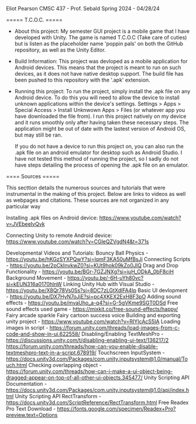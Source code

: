 Eliot Pearson
CMSC 437 - Prof. Sebald
Spring 2024 - 04/28/24

===== T.C.O.C. =====

* About this project:
  My semester GUI project is a mobile game that I have developed with Unity. The game is
  named T.C.O.C (Take care of cuties) but is listen as the placeholder name 'poppin pals' on
  both the GitHub repository, as well as the Unity Editor.

* Build Information:
  This project was devloped as a mobile application for Android devices. This means that the
  project is meant to run on such devices, as it does not have native desktop support. The
  build file has been pushed to this repository with the '.apk' extension.
  
* Running this project:
  To run the project, simply install the .apk file on any Android device. To do this you will
  need to allow the device to install unknown applications within the device's settings.
  Settings > Apps > Special Access > Install Unknwown Apps > Files (or whatever app you have
  downloaded the file from).
  I run this project natively on my device and it runs smoothly
  only after having taken these necessary steps. The application might be out of date with the
  lastest version of Android OS, but may still be ran.

  If you do not have a device to run this project on, you can also run the .apk file on an
  android emulator for desktop such as Android Studio. I have not tested this method of
  running the project, so I sadly do not have steps detailing the process of opening the .apk
  file on an emulator.
  
==== Sources =====

This secttion details the numerous sources and tutorials that were instrumental in the making
of this project. Below are links to videos as well as webpages and citations. These sources
are not organized in any particular way

Installing .apk files on Android device: 
https://www.youtube.com/watch?v=JVEbeeIvQvk

Connecting Unity to remote Android device:
https://www.youtube.com/watch?v=CGleQZVgdN4&t=371s

Developmental Videos and Tutorials:
Bouncy Ball Physics - https://youtu.be/hKGzSYXPQwY?si=lqmF3KA50uMfBsJj
Connecting Scripts - https://youtu.be/2pCkInvkwZ0?si=KUt9hok09kZo0JIQ
Drag and Drop Functionality - https://youtu.be/BGr-7GZJNXg?si=iuH_ODkA_0bF8cjH
Background Movement - https://youtu.be/-6H-uYh80vc?si=kEUN316a0170hlnW
Linking Unity Hub with Visual Studio - https://youtu.be/X8Qr78Vs0Ss?si=8DC7zLGtXdlFA4Ip
Basic UI devlopment - https://youtu.be/DX7HyN7oJjE?si=pc4XKEX2ExH8F3pO
Adding sound effects - https://youtu.be/mvaUho_a-q4?si=G-5gVKme9SGT0DSd
Free sound effects used game - https://mixkit.co/free-sound-effects/happy/
                          Fairy arcade sparkle
                          Fairy cartoon success voice
Building and exporting unity project - https://www.youtube.com/watch?v=RIYIcAcS5IA
Loading images in script - https://forum.unity.com/threads/load-images-from-c-code-and-show-in-ui.622558/
Disabling/Enabling TextMeshPro -  https://discussions.unity.com/t/disabling-enabling-ui-text/136217/2
                                  https://forum.unity.com/threads/how-can-you-enable-disable-textmeshpro-text-in-a-script.678919/
Touchscreen InputSystem - https://docs.unity3d.com/Packages/com.unity.inputsystem@1.0/manual/Touch.html
Checking overlapping object - https://forum.unity.com/threads/how-can-i-make-a-ui-object-being-dragged-appear-on-top-of-all-other-ui-objects.345477/
Unity Scripting API Documentation - https://docs.unity3d.com/Packages/com.unity.inputsystem@1.0/api/index.html
Unity Scripting API RectTransform - https://docs.unity3d.com/ScriptReference/RectTransform.html
Free Readex Pro Text Download - https://fonts.google.com/specimen/Readex+Pro?preview.text=Options

                  


